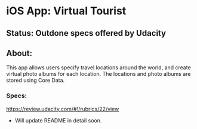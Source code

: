 # iOS App: Virtual Tourist

## Status: Outdone specs offered by Udacity

## About:
This app allows users specify travel locations around the world, and create virtual photo albums for each location. The locations and photo albums are stored using Core Data.

### Specs: 
https://review.udacity.com/#!/rubrics/22/view

* Will update README in detail soon.
